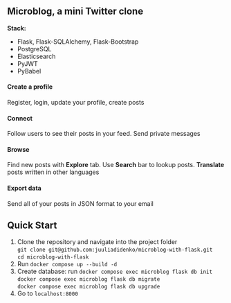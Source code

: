 ## Microblog, a mini Twitter clone  

**Stack:**  
- Flask, Flask-SQLAlchemy, Flask-Bootstrap
- PostgreSQL
- Elasticsearch
- PyJWT
- PyBabel

#### Create a profile  
Register, login, update your profile, create posts  

#### Connect  
Follow users to see their posts in your feed. Send private messages 

#### Browse  
Find new posts with **Explore** tab. Use **Search** bar to lookup posts. **Translate** posts written in other languages  

#### Export data
Send all of your posts in JSON format to your email


## Quick Start  

1. Clone the repository and navigate into the project folder  
`git clone git@github.com:juuliadidenko/microblog-with-flask.git`  
`cd microblog-with-flask`  
2. Run `docker compose up --build -d`
3. Create database: run
   `docker compose exec microblog flask db init`  
   `docker compose exec microblog flask db migrate`  
   `docker compose exec microblog flask db upgrade`
4. Go to `localhost:8000`
